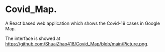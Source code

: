 # Covid_Map.   

A React based web application which shows the Covid-19 cases in Google Map.    

The interface is showed at https://github.com/ShuaiZhao418/Covid_Map/blob/main/Picture.png. 
